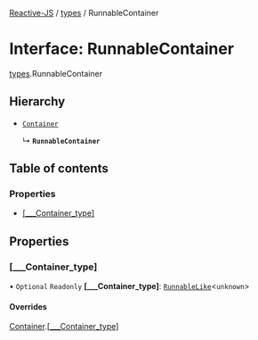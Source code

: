 [Reactive-JS](../README.md) / [types](../modules/types.md) / RunnableContainer

# Interface: RunnableContainer

[types](../modules/types.md).RunnableContainer

## Hierarchy

- [`Container`](types.Container.md)

  ↳ **`RunnableContainer`**

## Table of contents

### Properties

- [[\_\_\_Container\_type]](types.RunnableContainer.md#[___container_type])

## Properties

### [\_\_\_Container\_type]

• `Optional` `Readonly` **[\_\_\_Container\_type]**: [`RunnableLike`](types.RunnableLike.md)<`unknown`\>

#### Overrides

[Container](types.Container.md).[[___Container_type]](types.Container.md#[___container_type])
